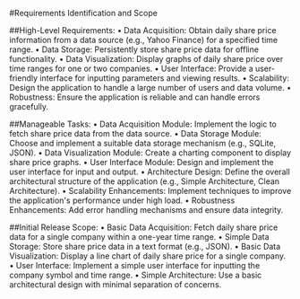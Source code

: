 #Requirements Identification and Scope

##High-Level Requirements:
•	Data Acquisition: Obtain daily share price information from a data source (e.g., Yahoo Finance) for a specified time range.
•	Data Storage: Persistently store share price data for offline functionality.
•	Data Visualization: Display graphs of daily share price over time ranges for one or two companies.
•	User Interface: Provide a user-friendly interface for inputting parameters and viewing results.
•	Scalability: Design the application to handle a large number of users and data volume.
•	Robustness: Ensure the application is reliable and can handle errors gracefully.

##Manageable Tasks:
•	Data Acquisition Module: Implement the logic to fetch share price data from the data source.
•	Data Storage Module: Choose and implement a suitable data storage mechanism (e.g., SQLite, JSON).
•	Data Visualization Module: Create a charting component to display share price graphs.
•	User Interface Module: Design and implement the user interface for input and output.
•	Architecture Design: Define the overall architectural structure of the application (e.g., Simple Architecture, Clean Architecture).
•	Scalability Enhancements: Implement techniques to improve the application's performance under high load.
•	Robustness Enhancements: Add error handling mechanisms and ensure data integrity.

##Initial Release Scope:
•	Basic Data Acquisition: Fetch daily share price data for a single company within a one-year time range.
•	Simple Data Storage: Store share price data in a text format (e.g., JSON).
•	Basic Data Visualization: Display a line chart of daily share price for a single company.
•	User Interface: Implement a simple user interface for inputting the company symbol and time range.
•	Simple Architecture: Use a basic architectural design with minimal separation of concerns.

